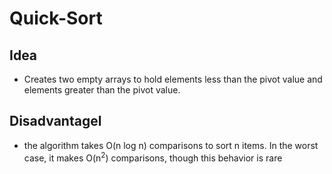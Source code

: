 # Quick-Sort 
## Idea
- Creates two empty arrays to hold elements less than the pivot value and elements greater than the pivot value.

 ## Disadvantagel
- the algorithm takes O(n log n) comparisons to sort n items. In the worst case, it makes O(n<sup>2</sup>) comparisons, though this behavior is rare